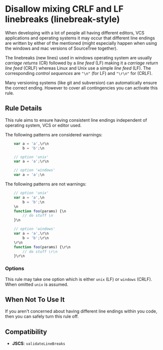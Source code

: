 # Disallow mixing CRLF and LF linebreaks (linebreak-style)

When developing with a lot of people all having different editors, VCS applications and operating systems it may occur that
different line endings are written by either of the mentioned (might especially happen when using the windows and mac versions of SourceTree together).

The linebreaks (new lines) used in windows operating system are usually _carriage returns_ (CR) followed by a _line feed_ (LF) making it a _carriage return line feed_ (CRLF)
whereas Linux and Unix use a simple _line feed_ (LF). The corresponding _control sequences_ are `"\n"` (for LF) and `"\r\n"` for (CRLF).

Many versioning systems (like git and subversion) can automatically ensure the correct ending. However to cover all contingencies you can activate this rule.

## Rule Details

This rule aims to ensure having consistent line endings independent of operating system, VCS or editor used.

The following patterns are considered warnings:

```js
    var a = 'a',\r\n
        b = 'b';\n

    // option 'unix'
    var a = 'a';\r\n

    // option 'windows'
    var a = 'a';\n
```

The following patterns are not warnings:

```js
    // option 'unix'
    var a = 'a',\n
        b = 'b';\n
    \n
    function foo(params) {\n
        // do stuff \n
    }\n

    // option 'windows'
    var a = 'a',\r\n
        b = 'b';\r\n
    \r\n
    function foo(params) {\r\n
        // do stuff \r\n
    }\r\n
```

### Options

This rule may take one option which is either `unix` (LF) or `windows` (CRLF). When omitted `unix` is assumed.

## When Not To Use It

If you aren't concerned about having different line endings within you code, then you can safely turn this rule off.


## Compatibility

* **JSCS**: `validateLineBreaks`
